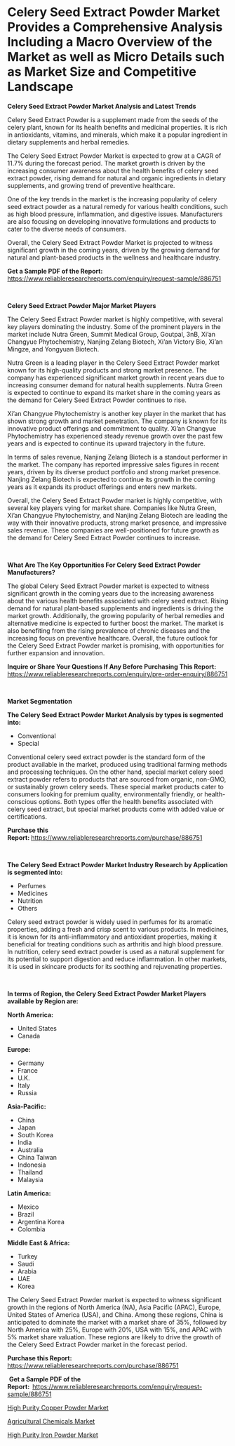 <p><h1>Celery Seed Extract Powder Market Provides a Comprehensive Analysis Including a Macro Overview of the Market as well as Micro Details such as Market Size and Competitive Landscape</h1></p><p><strong>Celery Seed Extract Powder Market Analysis and Latest Trends</strong></p>
<p><p>Celery Seed Extract Powder is a supplement made from the seeds of the celery plant, known for its health benefits and medicinal properties. It is rich in antioxidants, vitamins, and minerals, which make it a popular ingredient in dietary supplements and herbal remedies.</p><p>The Celery Seed Extract Powder Market is expected to grow at a CAGR of 11.7% during the forecast period. The market growth is driven by the increasing consumer awareness about the health benefits of celery seed extract powder, rising demand for natural and organic ingredients in dietary supplements, and growing trend of preventive healthcare.</p><p>One of the key trends in the market is the increasing popularity of celery seed extract powder as a natural remedy for various health conditions, such as high blood pressure, inflammation, and digestive issues. Manufacturers are also focusing on developing innovative formulations and products to cater to the diverse needs of consumers.</p><p>Overall, the Celery Seed Extract Powder Market is projected to witness significant growth in the coming years, driven by the growing demand for natural and plant-based products in the wellness and healthcare industry.</p></p>
<p><strong>Get a Sample PDF of the Report:&nbsp;</strong> <a href="https://www.reliableresearchreports.com/enquiry/request-sample/886751">https://www.reliableresearchreports.com/enquiry/request-sample/886751</a></p>
<p>&nbsp;</p>
<p><strong>Celery Seed Extract Powder Major Market Players</strong></p>
<p><p>The Celery Seed Extract Powder market is highly competitive, with several key players dominating the industry. Some of the prominent players in the market include Nutra Green, Summit Medical Group, Goutpal, 3nB, Xi’an Changyue Phytochemistry, Nanjing Zelang Biotech, Xi’an Victory Bio, Xi’an Mingze, and Yongyuan Biotech.</p><p>Nutra Green is a leading player in the Celery Seed Extract Powder market known for its high-quality products and strong market presence. The company has experienced significant market growth in recent years due to increasing consumer demand for natural health supplements. Nutra Green is expected to continue to expand its market share in the coming years as the demand for Celery Seed Extract Powder continues to rise.</p><p>Xi’an Changyue Phytochemistry is another key player in the market that has shown strong growth and market penetration. The company is known for its innovative product offerings and commitment to quality. Xi’an Changyue Phytochemistry has experienced steady revenue growth over the past few years and is expected to continue its upward trajectory in the future.</p><p>In terms of sales revenue, Nanjing Zelang Biotech is a standout performer in the market. The company has reported impressive sales figures in recent years, driven by its diverse product portfolio and strong market presence. Nanjing Zelang Biotech is expected to continue its growth in the coming years as it expands its product offerings and enters new markets.</p><p>Overall, the Celery Seed Extract Powder market is highly competitive, with several key players vying for market share. Companies like Nutra Green, Xi’an Changyue Phytochemistry, and Nanjing Zelang Biotech are leading the way with their innovative products, strong market presence, and impressive sales revenue. These companies are well-positioned for future growth as the demand for Celery Seed Extract Powder continues to increase.</p></p>
<p>&nbsp;</p>
<p><strong>What Are The Key Opportunities For Celery Seed Extract Powder Manufacturers?</strong></p>
<p><p>The global Celery Seed Extract Powder market is expected to witness significant growth in the coming years due to the increasing awareness about the various health benefits associated with celery seed extract. Rising demand for natural plant-based supplements and ingredients is driving the market growth. Additionally, the growing popularity of herbal remedies and alternative medicine is expected to further boost the market. The market is also benefiting from the rising prevalence of chronic diseases and the increasing focus on preventive healthcare. Overall, the future outlook for the Celery Seed Extract Powder market is promising, with opportunities for further expansion and innovation.</p></p>
<p><strong>Inquire or Share Your Questions If Any Before Purchasing This Report:</strong> <a href="https://www.reliableresearchreports.com/enquiry/pre-order-enquiry/886751">https://www.reliableresearchreports.com/enquiry/pre-order-enquiry/886751</a></p>
<p>&nbsp;</p>
<p><strong>Market Segmentation</strong></p>
<p><strong>The Celery Seed Extract Powder Market Analysis by types is segmented into:</strong></p>
<p><ul><li>Conventional</li><li>Special</li></ul></p>
<p><p>Conventional celery seed extract powder is the standard form of the product available in the market, produced using traditional farming methods and processing techniques. On the other hand, special market celery seed extract powder refers to products that are sourced from organic, non-GMO, or sustainably grown celery seeds. These special market products cater to consumers looking for premium quality, environmentally friendly, or health-conscious options. Both types offer the health benefits associated with celery seed extract, but special market products come with added value or certifications.</p></p>
<p><strong>Purchase this Report:&nbsp;</strong><a href="https://www.reliableresearchreports.com/purchase/886751">https://www.reliableresearchreports.com/purchase/886751</a></p>
<p>&nbsp;</p>
<p><strong>The Celery Seed Extract Powder Market Industry Research by Application is segmented into:</strong></p>
<p><ul><li>Perfumes</li><li>Medicines</li><li>Nutrition</li><li>Others</li></ul></p>
<p><p>Celery seed extract powder is widely used in perfumes for its aromatic properties, adding a fresh and crisp scent to various products. In medicines, it is known for its anti-inflammatory and antioxidant properties, making it beneficial for treating conditions such as arthritis and high blood pressure. In nutrition, celery seed extract powder is used as a natural supplement for its potential to support digestion and reduce inflammation. In other markets, it is used in skincare products for its soothing and rejuvenating properties.</p></p>
<p>&nbsp;</p>
<p><strong>In terms of Region, the Celery Seed Extract Powder Market Players available by Region are:</strong></p>
<p>
    <p> <strong> North America: </strong>
        <ul>
            <li>United States</li>
            <li>Canada</li>
        </ul>
        </p> 
    <p> <strong> Europe: </strong>
        <ul>
            <li>Germany</li>
            <li>France</li>
            <li>U.K.</li>
            <li>Italy</li>
            <li>Russia</li>
        </ul>
        </p> 
    <p> <strong> Asia-Pacific: </strong>
        <ul>
            <li>China</li>
            <li>Japan</li>
            <li>South Korea</li>
            <li>India</li>
            <li>Australia</li>
            <li>China Taiwan</li>
            <li>Indonesia</li>
            <li>Thailand</li>
            <li>Malaysia</li>
        </ul>
        </p> 
    <p> <strong> Latin America: </strong>
        <ul>
            <li>Mexico</li>
            <li>Brazil</li>
            <li>Argentina Korea</li>
            <li>Colombia</li>
        </ul>
        </p> 
    <p> <strong> Middle East & Africa: </strong>
        <ul>
            <li>Turkey</li>
            <li>Saudi</li>
            <li>Arabia</li>
            <li>UAE</li>
            <li>Korea</li>
        </ul>
    </p>
    </p>
<p><p>The Celery Seed Extract Powder market is expected to witness significant growth in the regions of North America (NA), Asia Pacific (APAC), Europe, United States of America (USA), and China. Among these regions, China is anticipated to dominate the market with a market share of 35%, followed by North America with 25%, Europe with 20%, USA with 15%, and APAC with 5% market share valuation. These regions are likely to drive the growth of the Celery Seed Extract Powder market in the forecast period.</p></p>
<p><strong>Purchase this Report: </strong><a href="https://www.reliableresearchreports.com/purchase/886751">https://www.reliableresearchreports.com/purchase/886751</a></p>
<p>&nbsp;<strong>Get a Sample PDF of the Report:&nbsp;&nbsp;</strong><a href="https://www.reliableresearchreports.com/enquiry/request-sample/886751">https://www.reliableresearchreports.com/enquiry/request-sample/886751</a></p>
<p><strong></strong></p>
<p><p><a href="https://github.com/kufem1/Market-Research-Report-List-1/blob/main/high-purity-copper-powder-market.md">High Purity Copper Powder Market</a></p><p><a href="https://github.com/kosella/Market-Research-Report-List-2/blob/main/agricultural-chemicals-market.md">Agricultural Chemicals Market</a></p><p><a href="https://github.com/singletonthaxterkelliehr2df/Market-Research-Report-List-1/blob/main/high-purity-iron-powder-market.md">High Purity Iron Powder Market</a></p></p>